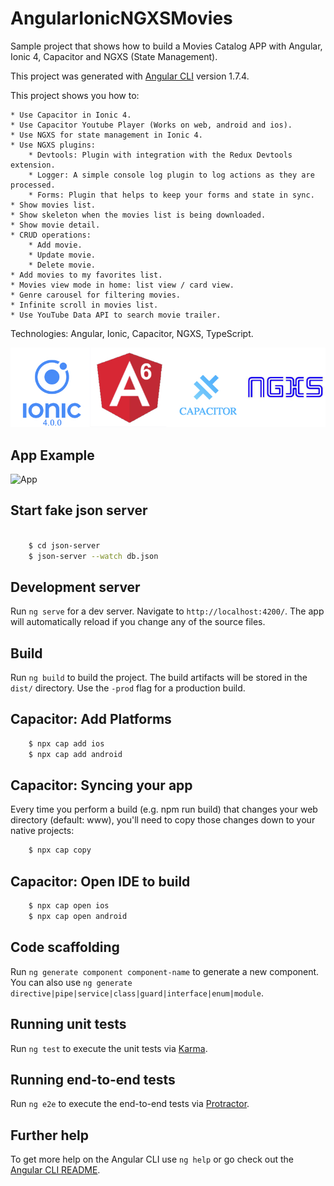 # AngularIonicNGXSMovies

Sample project that shows how to build a Movies Catalog APP with Angular, Ionic 4, Capacitor and NGXS (State Management).

This project was generated with [Angular CLI](https://github.com/angular/angular-cli) version 1.7.4.

This project shows you how to:

    * Use Capacitor in Ionic 4.
    * Use Capacitor Youtube Player (Works on web, android and ios).
    * Use NGXS for state management in Ionic 4.
    * Use NGXS plugins:
        * Devtools: Plugin with integration with the Redux Devtools extension.
        * Logger: A simple console log plugin to log actions as they are processed.
        * Forms: Plugin that helps to keep your forms and state in sync.
    * Show movies list.
    * Show skeleton when the movies list is being downloaded.
    * Show movie detail.
    * CRUD operations:
        * Add movie.
        * Update movie.
        * Delete movie.
    * Add movies to my favorites list.
    * Movies view mode in home: list view / card view.
    * Genre carousel for filtering movies.
    * Infinite scroll in movies list.
    * Use YouTube Data API to search movie trailer.

Technologies: Angular, Ionic, Capacitor, NGXS, TypeScript.

![Technologies](readme_resources/technologies.jpg "Technologies")

## App Example

![App](readme_resources/app.gif "App")

## Start fake json server

```bash
    
    $ cd json-server 
    $ json-server --watch db.json
```

## Development server

Run `ng serve` for a dev server. Navigate to `http://localhost:4200/`. The app will automatically reload if you change any of the source files.
## Build

Run `ng build` to build the project. The build artifacts will be stored in the `dist/` directory. Use the `-prod` flag for a production build.

## Capacitor: Add Platforms

``` bash
    $ npx cap add ios
    $ npx cap add android
```

## Capacitor: Syncing your app
Every time you perform a build (e.g. npm run build) that changes your web directory (default: www), you'll need to copy those changes down to your native projects:

``` bash
    $ npx cap copy
```

## Capacitor: Open IDE to build

``` bash
    $ npx cap open ios
    $ npx cap open android
```

## Code scaffolding

Run `ng generate component component-name` to generate a new component. You can also use `ng generate directive|pipe|service|class|guard|interface|enum|module`.

## Running unit tests

Run `ng test` to execute the unit tests via [Karma](https://karma-runner.github.io).

## Running end-to-end tests

Run `ng e2e` to execute the end-to-end tests via [Protractor](http://www.protractortest.org/).

## Further help

To get more help on the Angular CLI use `ng help` or go check out the [Angular CLI README](https://github.com/angular/angular-cli/blob/master/README.md).

